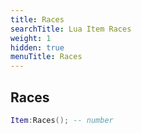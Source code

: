 ```yaml
---
title: Races
searchTitle: Lua Item Races
weight: 1
hidden: true
menuTitle: Races
---
```

## Races
```lua
Item:Races(); -- number
```